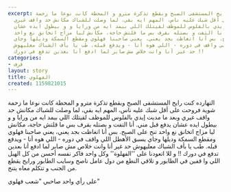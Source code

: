 ```yaml
---
excerpt: التهارده كنت رايح المستشفى الصبح وبقطع تذكرة مترو و المحطة كانت نوعا ما زحمة
  شوية فروحت على أقل شبك عليه ناس، المهم ايه بقي، لما وصلت للشباك مكانش حد واقف غيري
  وبعد ما مديت إيدي بالفلوس للموظف لقيتلك اللي بيمد ايه من ورايا و و بيطول ايده عشان
  يدفع قبل مني. أنا التفت و بصتله بقرف بس ما قلتش حاجة، مكانش ليا مزاج اتخانق نع واحد
  تنح على الصبح. بس أنا اتغاظت بجد يعني، يعني صاحبنا فهلوي ومقطع السمكة وديلها وجاي
  يسبق اﻷهطل اللي واقف في دوره - اللي هوه أنا - ويدفع قبله. طب يا بأف الشباك معليهوش
  حد غير أنا وانت خلاص مش صابر لما ادفع أنا بعدين تدفع في دورك !!
categories:
- قرف
layout: story
title: الفهلوي
created: 1159821015
---
```

التهارده كنت رايح المستشفى الصبح وبقطع تذكرة مترو و المحطة كانت نوعا ما زحمة شوية فروحت على أقل شبك عليه ناس، المهم ايه بقي، لما وصلت للشباك مكانش حد واقف غيري وبعد ما مديت إيدي بالفلوس للموظف لقيتلك اللي بيمد ايه من ورايا و و بيطول ايده عشان يدفع قبل مني. أنا التفت و بصتله بقرف بس ما قلتش حاجة، مكانش ليا مزاج اتخانق نع واحد تنح على الصبح. بس أنا اتغاظت بجد يعني، يعني صاحبنا فهلوي ومقطع السمكة وديلها وجاي يسبق اﻷهطل اللي واقف في دوره - اللي هوه أنا - ويدفع قبله. طب يا بأف الشباك معليهوش حد غير أنا وانت خلاص مش صابر لما ادفع أنا بعدين تدفع في دورك !! و للا اتعودنا على ''الفهلوة'' وكل واحد فاكر نفسه أحسن من كل الهبل اللي وا قفين في الطابور و تلاقي النطع من دول عامل ناصح وسايب الطابور ورايح يقطع من الجنب و تتكلم معاه يتنح.

على رأي واحد صاحبي "شعب فهلوي"
